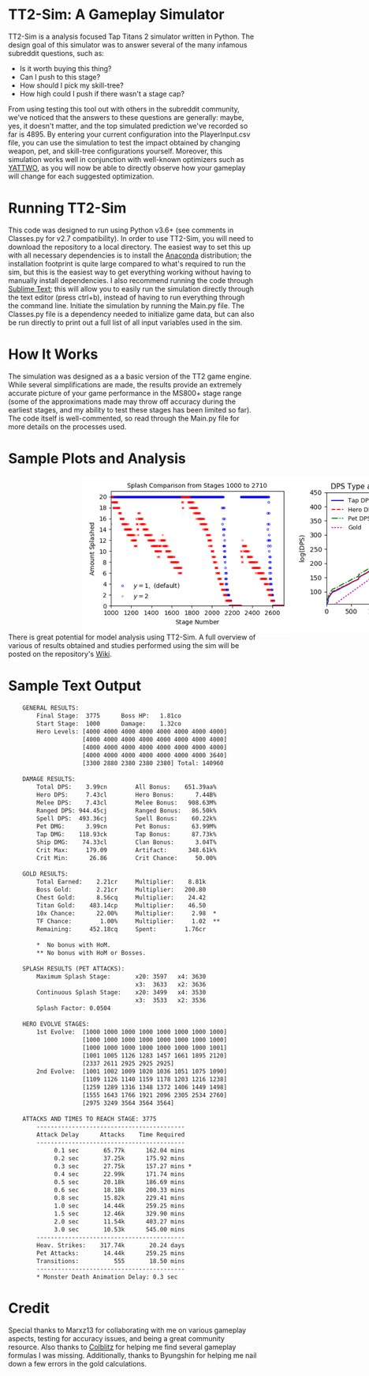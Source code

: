 # TT2-Sim: A Gameplay Simulator

TT2-Sim is a analysis focused Tap Titans 2 simulator written in Python.  The design goal of this simulator was to answer several of the many infamous subreddit questions, such as:
- Is it worth buying this thing?
- Can I push to this stage?
- How should I pick my skill-tree?
- How high could I push if there wasn't a stage cap?

From using testing this tool out with others in the subreddit community, we've noticed that the answers to these questions are generally: maybe, yes, it doesn't matter, and the top simulated prediction we've recorded so far is 4895.  By entering your current configuration into the PlayerInput.csv file, you can use the simulation to test the impact obtained by changing weapon, pet, and skill-tree configurations yourself.  Moreover, this simulation works well in conjunction with well-known optimizers such as [YATTWO](https://yattwo.me/), as you will now be able to directly observe how your gameplay will change for each suggested optimization.

# Running TT2-Sim
This code was designed to run using Python v3.6+ (see comments in Classes.py for v2.7 compatibility).  In order to use TT2-Sim, you will need to download the repository to a local directory.  The easiest way to set this up with all necessary dependencies is to install the [Anaconda](https://www.continuum.io/downloads) distribution; the installation footprint is quite large compared to what's required to run the sim, but this is the easiest way to get everything working without having to manually install dependencies.  I also recommend running the code through [Sublime Text](https://www.sublimetext.com/); this will allow you to easily run the simulation directly through the text editor (press ctrl+b), instead of having to run everything through the command line.  Initiate the simulation by running the Main.py file.  The Classes.py file is a dependency needed to initialize game data, but can also be run directly to print out a full list of all input variables used in the sim.

# How It Works
The simulation was designed as a a basic version of the TT2 game engine.  While several simplifications are made, the results provide an extremely accurate picture of your game performance in the MS800+ stage range (some of the approximations made may throw off accuracy during the earliest stages, and my ability to test these stages has been limited so far).  The code itself is well-commented, so read through the Main.py file for more details on the processes used.

# Sample Plots and Analysis

<div style="width:1000px;margin-left:150px">
<img src="./images/splash_1000_2710.png" alt="Splash Comparison" width="425" style="float:left; display:inline;"/><img src="./images/dps_tap20.png" alt="Splash Comparison" width="425" style="float:left; display:inline;"/>
</div>

There is great potential for model analysis using TT2-Sim. A full overview of various of results obtained and studies performed using the sim will be posted on the repository's [Wiki](https://metxchris.github.io/TT2-Sim/).

# Sample Text Output

```
    GENERAL RESULTS:
        Final Stage:  3775      Boss HP:   1.81co
        Start Stage:  1000      Damage:    1.32co
        Hero Levels: [4000 4000 4000 4000 4000 4000 4000 4000]
                     [4000 4000 4000 4000 4000 4000 4000 4000]
                     [4000 4000 4000 4000 4000 4000 4000 4000]
                     [4000 4000 4000 4000 4000 4000 4000 3640]
                     [3300 2880 2380 2380 2380] Total: 140960

    DAMAGE RESULTS:
        Total DPS:    3.99cn        All Bonus:    651.39aa%
        Hero DPS:     7.43cl        Hero Bonus:      7.44B%
        Melee DPS:    7.43cl        Melee Bonus:   908.63M%
        Ranged DPS: 944.45cj        Ranged Bonus:   86.50k%
        Spell DPS:  493.36cj        Spell Bonus:    60.22k%
        Pet DMG:      3.99cn        Pet Bonus:      63.99M%
        Tap DMG:    118.93ck        Tap Bonus:      87.73k%
        Ship DMG:    74.33cl        Clan Bonus:      3.04T%
        Crit Max:     179.09        Artifact:      348.61k%
        Crit Min:      26.86        Crit Chance:     50.00%

    GOLD RESULTS:
        Total Earned:    2.21cr     Multiplier:    8.81k
        Boss Gold:       2.21cr     Multiplier:   200.80
        Chest Gold:      8.56cq     Multiplier:    24.42
        Titan Gold:    483.14cp     Multiplier:    46.50
        10x Chance:      22.00%     Multiplier:     2.98  *
        TF Chance:        1.00%     Multiplier:     1.02  **
        Remaining:     452.18cq     Spent:        1.76cr

        *  No bonus with HoM.
        ** No bonus with HoM or Bosses.

    SPLASH RESULTS (PET ATTACKS):
        Maximum Splash Stage:       x20: 3597   x4: 3630
                                    x3:  3633   x2: 3636
        Continuous Splash Stage:    x20: 3499   x4: 3530
                                    x3:  3533   x2: 3536
        Splash Factor: 0.0504

    HERO EVOLVE STAGES:
        1st Evolve:  [1000 1000 1000 1000 1000 1000 1000 1000] 
                     [1000 1000 1000 1000 1000 1000 1000 1000] 
                     [1000 1000 1000 1000 1000 1000 1000 1001] 
                     [1001 1005 1126 1283 1457 1661 1895 2120] 
                     [2337 2611 2925 2925 2925]
        2nd Evolve:  [1001 1002 1009 1020 1036 1051 1075 1090] 
                     [1109 1126 1140 1159 1178 1203 1216 1238] 
                     [1259 1289 1316 1348 1372 1406 1449 1498] 
                     [1555 1643 1766 1921 2096 2305 2534 2760] 
                     [2975 3249 3564 3564 3564]

    ATTACKS AND TIMES TO REACH STAGE: 3775
        ------------------------------------------
        Attack Delay      Attacks    Time Required
        ------------------------------------------
             0.1 sec       65.77k      162.04 mins 
             0.2 sec       37.25k      175.92 mins 
             0.3 sec       27.75k      157.27 mins *
             0.4 sec       22.99k      171.74 mins 
             0.5 sec       20.18k      186.69 mins 
             0.6 sec       18.18k      200.33 mins 
             0.8 sec       15.82k      229.41 mins 
             1.0 sec       14.44k      259.25 mins 
             1.5 sec       12.46k      329.90 mins 
             2.0 sec       11.54k      403.27 mins 
             3.0 sec       10.53k      545.00 mins 
        ------------------------------------------
        Heav. Strikes:    317.74k       20.24 days
        Pet Attacks:       14.44k      259.25 mins
        Transitions:          555       18.50 mins
        ------------------------------------------
        * Monster Death Animation Delay: 0.3 sec
```

# Credit
Special thanks to Marxz13 for collaborating with me on various gameplay aspects, testing for accuracy issues, and being a great community resource.  Also thanks to [Colblitz](https://github.com/colblitz) for helping me find several gameplay formulas I was missing.  Additionally, thanks to Byungshin for helping me nail down a few errors in the gold calculations.